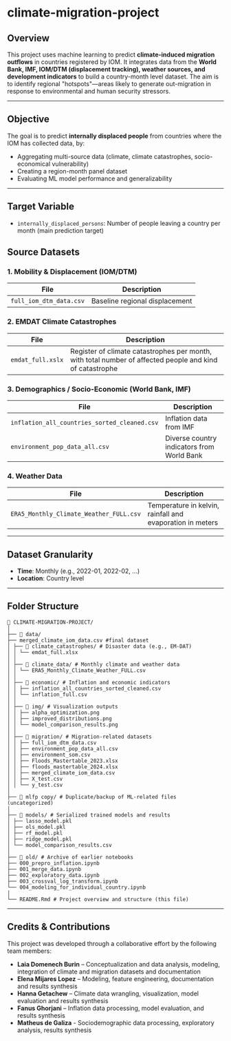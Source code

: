 # climate-migration-project

## Overview

This project uses machine learning to predict **climate-induced migration outflows** in countries registered by IOM. It integrates data from the **World Bank, IMF,  IOM/DTM (displacement tracking), weather sources, and development indicators** to build a country-month level dataset. The aim is to identify regional "hotspots"—areas likely to generate out-migration in response to environmental and human security stressors.

---

## Objective

The goal is to predict **internally displaced people** from countries where the IOM has collected data, by:
- Aggregating multi-source data (climate, climate catastrophes, socio-economical vulnerability)
- Creating a region-month panel dataset
- Evaluating ML model performance and generalizability

---

## Target Variable

- `internally_displaced_persons`: Number of people leaving a country per month (main prediction target)


## Source Datasets

### 1. **Mobility & Displacement (IOM/DTM)**
| File | Description |
|------|-------------|
| `full_iom_dtm_data.csv` | Baseline regional displacement |

### 2. **EMDAT Climate Catastrophes**
| File | Description |
|------|-------------|
| `emdat_full.xslx` | Register of climate catastrophes per month, with total number of affected people and kind of catastrophe |

### 3. **Demographics / Socio-Economic (World Bank, IMF)**
| File | Description |
|------|-------------|
| `inflation_all_countries_sorted_cleaned.csv` | Inflation data from IMF |
| `environment_pop_data_all.csv` | Diverse country indicators from World Bank |

### 4. **Weather Data**
| File | Description |
|------|-------------|
| `ERA5_Monthly_Climate_Weather_FULL.csv` | Temperature in kelvin, rainfall and evaporation in meters |
---

## Dataset Granularity

- **Time**: Monthly (e.g., 2022-01, 2022-02, ...)
- **Location**: Country level

---

## Folder Structure

```
📂 CLIMATE-MIGRATION-PROJECT/
│
├── 📂 data/
├── merged_climate_iom_data.csv #final dataset
│ ├── 📂 climate_catastrophes/ # Disaster data (e.g., EM-DAT)
│ │ └── emdat_full.xlsx
│ │
│ ├── 📂 climate_data/ # Monthly climate and weather data
│ │ └── ERA5_Monthly_Climate_Weather_FULL.csv
│ │
│ ├── 📂 economic/ # Inflation and economic indicators
│ │ ├── inflation_all_countries_sorted_cleaned.csv
│ │ └── inflation_full.csv
│ │
│ ├── 📂 img/ # Visualization outputs
│ │ ├── alpha_optimization.png
│ │ ├── improved_distributions.png
│ │ └── model_comparison_results.png
│ │
│ ├── 📂 migration/ # Migration-related datasets
│ │ ├── full_iom_dtm_data.csv
│ │ ├── environment_pop_data_all.csv
│ │ ├── environment_som.csv
│ │ ├── Floods_Mastertable_2023.xlsx
│ │ ├── floods_mastertable_2024.xlsx
│ │ ├── merged_climate_iom_data.csv
│ │ ├── X_test.csv
│ │ └── y_test.csv
│
├── 📂 mlfp copy/ # Duplicate/backup of ML-related files (uncategorized)
│
├── 📂 models/ # Serialized trained models and results
│ ├── lasso_model.pkl
│ ├── ols_model.pkl
│ ├── rf_model.pkl
│ ├── ridge_model.pkl
│ └── model_comparison_results.csv
│
├── 📂 old/ # Archive of earlier notebooks
├── 000_prepro_inflation.ipynb
├── 001_merge_data.ipynb
├── 002_exploratory_data.ipynb
├── 003_crossval_log_transform.ipynb
└── 004_modeling_for_individual_country.ipynb
│
└── README.Rmd # Project overview and structure (this file)
```
---

## Credits & Contributions

This project was developed through a collaborative effort by the following team members:

- **Laia Domenech Burin** – Conceptualization and data analysis, modeling, integration of climate and migration datasets and documentation
- **Elena Mijares Lopez** – Modeling, feature engineering, documentation and results synthesis
- **Hanna Getachew** – Climate data wrangling, visualization, model evaluation and results synthesis  
- **Fanus Ghorjani** – Inflation data processing, model evaluation, and results synthesis
- **Matheus de Galiza** - Sociodemographic data processing, exploratory analysis, results synthesis 
